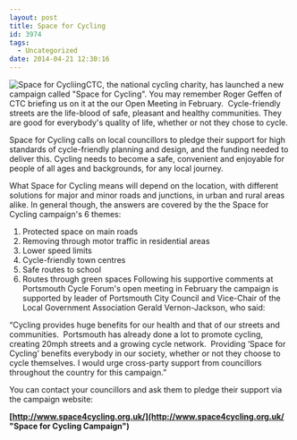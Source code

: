 ```yaml
---
layout: post
title: Space for Cycling
id: 3974
tags:
  - Uncategorized
date: 2014-04-21 12:30:16
---
```


![Space for Cycliing](/assets/original-150x150.jpg "Space for Cycliing")CTC, the national cycling charity, has launched a new campaign called "Space for Cycling". You may remember Roger Geffen of CTC briefing us on it at the our Open Meeting in February.  Cycle-friendly streets are the life-blood of safe, pleasant and healthy communities. They are good for everybody's quality of life, whether or not they chose to cycle.

Space for Cycling calls on local councillors to pledge their support for high standards of cycle-friendly planning and design, and the funding needed to deliver this. Cycling needs to become a safe, convenient and enjoyable for people of all ages and backgrounds, for any local journey.

What Space for Cycling means will depend on the location, with different solutions for major and minor roads and junctions, in urban and rural areas alike. In general though, the answers are covered by the the Space for Cycling campaign's 6 themes:

1.  Protected space on main roads
2.  Removing through motor traffic in residential areas
3.  Lower speed limits
4.  Cycle-friendly town centres
5.  Safe routes to school
6.  Routes through green spaces
Following his supportive comments at Portsmouth Cycle Forum's open meeting in February the campaign is supported by leader of Portsmouth City Council and Vice-Chair of the Local Government Association Gerald Vernon-Jackson, who said:

“Cycling provides huge benefits for our health and that of our streets and communities.  Portsmouth has already done a lot to promote cycling, creating 20mph streets and a growing cycle network.  Providing ‘Space for Cycling’ benefits everybody in our society, whether or not they choose to cycle themselves. I would urge cross-party support from councillors throughout the country for this campaign.”

You can contact your councillors and ask them to pledge their support via the campaign website:

**[http://www.space4cycling.org.uk/](http://www.space4cycling.org.uk/ "Space for Cycling Campaign")**